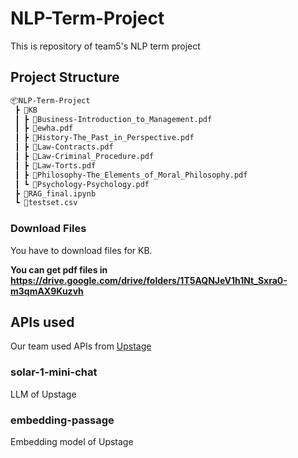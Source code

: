 # NLP-Term-Project
This is repository of team5's NLP term project
## Project Structure

```bash
📦NLP-Term-Project
 ┣ 📂KB
 ┃ ┣ 📜Business-Introduction_to_Management.pdf
 ┃ ┣ 📜ewha.pdf
 ┃ ┣ 📜History-The_Past_in_Perspective.pdf
 ┃ ┣ 📜Law-Contracts.pdf
 ┃ ┣ 📜Law-Criminal_Procedure.pdf
 ┃ ┣ 📜Law-Torts.pdf
 ┃ ┣ 📜Philosophy-The_Elements_of_Moral_Philosophy.pdf
 ┃ ┗ 📜Psychology-Psychology.pdf
 ┣ 📜RAG_final.ipynb
 ┗ 📜testset.csv
```
### Download Files
You have to download files for KB.

**You can get pdf files in https://drive.google.com/drive/folders/1T5AQNJeV1h1Nt_Sxra0-m3qmAX9Kuzvh**

## APIs used
Our team used APIs from <a href="https://www.upstage.ai/">Upstage</a>
### solar-1-mini-chat
LLM of Upstage
### embedding-passage
Embedding model of Upstage
